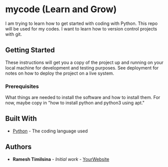# mycode (Learn and Grow)

I am trying to learn how to get started with coding with Python. This repo will be used for my codes.
I want to learn how to version control projects with git.

## Getting Started

These instructions will get you a copy of the project up and running on your local machine
for development and testing purposes. See deployment for notes on how to deploy the project
on a live system.

### Prerequisites

What things are needed to install the software and how to install them. For now, maybe copy in
"how to install python and python3 using apt."

## Built With

* [Python](https://www.python.org/) - The coding language used

## Authors

* **Ramesh Timilsina** - *Initial work* - [YourWebsite](https://example.com/)
